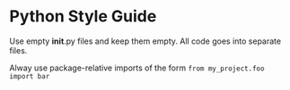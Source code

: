 # Python Style Guide

Use empty __init__.py files and keep them empty. All code goes into
separate files.

Alway use package-relative imports of the form `from my_project.foo import bar`